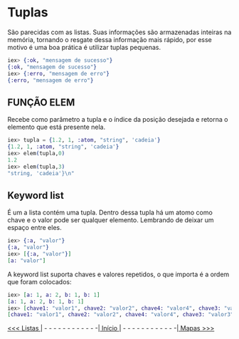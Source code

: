 # Tuplas
São parecidas com as listas. Suas informações são armazenadas inteiras na memória, tornando o resgate dessa informação mais rápido, por esse motivo é uma boa prática é utilizar tuplas pequenas. 

```elixir
iex> {:ok, "mensagem de sucesso"}
{:ok, "mensagem de sucesso"}
iex> {:erro, "mensagem de erro"}
{:erro, "mensagem de erro"}
```

## FUNÇÃO ELEM
Recebe como parâmetro a tupla e o índice da posição desejada e retorna o elemento que está presente nela.
```elixir
iex> tupla = {1.2, 1, :atom, "string", 'cadeia'} 
{1.2, 1, :atom, "string", 'cadeia'}
iex> elem(tupla,0)
1.2
iex> elem(tupla,3)
"string, 'cadeia'}\n"
```

## Keyword list
É um a lista  contém uma tupla. Dentro dessa tupla há um atomo como chave e o valor pode ser qualquer elemento. Lembrando de deixar um espaço entre eles.

```elixir
iex> {:a, "valor"}
{:a, "valor"}
iex> [{:a, "valor"}]
[a: "valor"] 
```
A keyword list suporta chaves e valores repetidos, o que importa é a ordem que foram colocados:
```elixir
iex> [a: 1, a: 2, b: 1, b: 1]
[a: 1, a: 2, b: 1, b: 1]
iex> [chave1: "valor1", chave2: "valor2", chave4: "valor4", chave3: "valor3"]
[chave1: "valor1", chave2: "valor2", chave4: "valor4", chave3: "valor3"]
```

[<<< Listas ](listas.md)| - - - - - - - - - - - -|[ Início ](/README.md)| - - - - - - - - - - - -|[ Mapas >>> ](mapas.md)